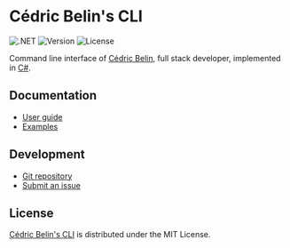 # Cédric Belin's CLI
![.NET](https://badgen.net/badge/.net/%3E%3D9.0/green) ![Version](https://badgen.net/badge/project/v2.7.0/blue) ![License](https://badgen.net/badge/license/MIT/blue)

Command line interface of [Cédric Belin](https://cedric-belin.fr), full stack developer,
implemented in [C#](https://learn.microsoft.com/en-us/dotnet/csharp).

## Documentation
- [User guide](https://github.com/cedx/cli/wiki)
- [Examples](https://github.com/cedx/cli/tree/main/example)

## Development
- [Git repository](https://github.com/cedx/cli)
- [Submit an issue](https://github.com/cedx/cli/issues)

## License
[Cédric Belin's CLI](https://github.com/cedx/cli) is distributed under the MIT License.
